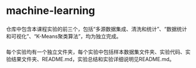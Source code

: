 # machine-learning
### 
仓库中包含本课程实验的前三个，包括“多源数据集成、清洗和统计”、“数据统计和可视化”、“K-Means聚类算法”，均为独立完成。
### 
每个实验均有一个独立文件夹，每个实验中包括样本数据集文件夹、实验代码、实验结果文件夹、README.md，实验总结和实验详细说明见README.md。


